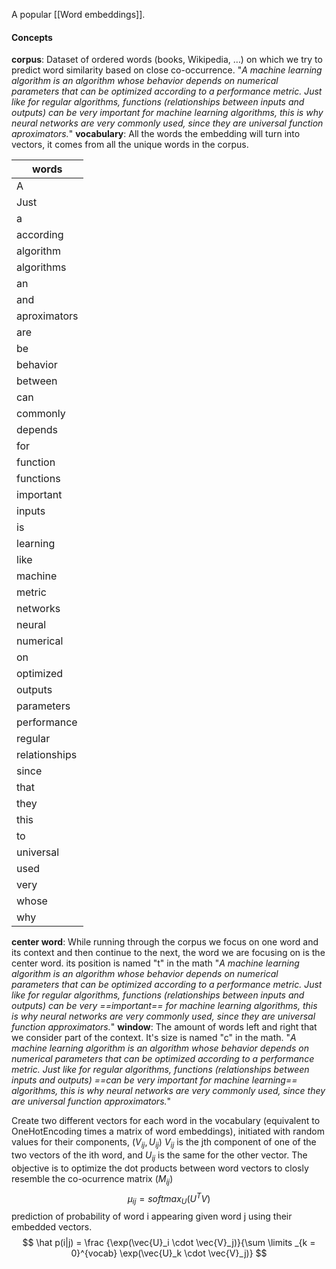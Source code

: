 A popular [[Word embeddings]].
#### Concepts
**corpus**: Dataset of ordered words (books, Wikipedia, …) on which we try to predict word similarity based on close co-occurrence.
	"_A machine learning algorithm is an algorithm whose behavior depends on numerical parameters that can be optimized according to a performance metric. Just like for regular algorithms, functions (relationships between inputs and outputs) can be very important for machine learning algorithms, this is why neural networks are very commonly used, since they are universal function aproximators._"
**vocabulary**: All the words the embedding will turn into vectors, it comes from all the unique words in the corpus.

|words|
|---|
|A|
|Just|
|a|
|according|
|algorithm|
|algorithms|
|an|
|and|
|aproximators|
|are|
|be|
|behavior|
|between|
|can|
|commonly|
|depends|
|for|
|function|
|functions|
|important|
|inputs|
|is|
|learning|
|like|
|machine|
|metric|
|networks|
|neural|
|numerical|
|on|
|optimized|
|outputs|
|parameters|
|performance|
|regular|
|relationships|
|since|
|that|
|they|
|this|
|to|
|universal|
|used|
|very|
|whose|
|why|

**center word**: While running through the corpus we focus on one word and its context and then continue to the next, the word we are focusing on is the center word. its position is named "t" in the math 
	"_A machine learning algorithm is an algorithm whose behavior depends on numerical parameters that can be optimized according to a performance metric. Just like for regular algorithms, functions (relationships between inputs and outputs) can be very ==important== for machine learning algorithms, this is why neural networks are very commonly used, since they are universal function approximators._"
**window**: The amount of words left and right that we consider part of the context. It's size is named "c" in the math.
	"_A machine learning algorithm is an algorithm whose behavior depends on numerical parameters that can be optimized according to a performance metric. Just like for regular algorithms, functions (relationships between inputs and outputs) ==can be very important for machine learning== algorithms, this is why neural networks are very commonly used, since they are universal function approximators._"

Create two different vectors for each word in the vocabulary (equivalent to OneHotEncoding times a matrix of word embeddings), initiated with random values for their components, $(V_{ij},U_{ij})$ $V_{ij}$ is the jth component of one of the two vectors of the ith word, and $U_{ij}$ is the same for the other vector. The objective is to optimize the dot products between word vectors to closly resemble the co-ocurrence matrix ($M_{ij}$) $$
\mu_{ij} = softmax_U(U^TV)
$$
prediction of probability of word i appearing given word j using their embedded vectors. 
$$
\hat p(i|j) = \frac {\exp(\vec{U}_i \cdot \vec{V}_j)}{\sum \limits _{k = 0}^{vocab} \exp(\vec{U}_k \cdot \vec{V}_j)}
$$
